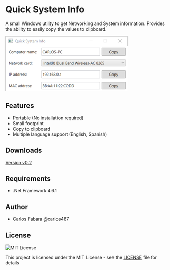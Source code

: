 ﻿# Quick System Info

A small Windows utility to get Networking and System information. Provides the ability to easily copy the values to clipboard.  

![Quick System Info Screenshot](screenshots/main-screenshot.png)

## Features

* Portable (No installation required)
* Small footprint
* Copy to clipboard
* Multiple language support (English, Spanish)

## Downloads

[Version v0.2](https://github.com/Carlos487/QuickSystemInfo/releases/tag/v0.2)

## Requirements

* .Net Framework 4.6.1

## Author

* Carlos Fabara @carlos487

## License

![MIT License](https://img.shields.io/badge/license-MIT-success)

This project is licensed under the MIT License - see the [LICENSE](LICENSE) file for details